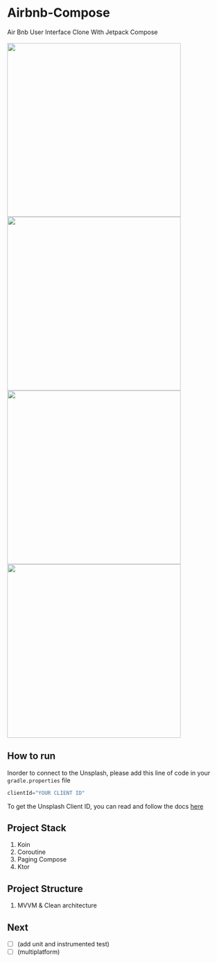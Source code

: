 # Airbnb-Compose

Air Bnb User Interface Clone With Jetpack Compose <br><br>
<image src="./images/one.png" height="400px"></image>
<image src="./images/two.png" height="400px"></image>
<image src="./images/three.png" height="400px"></image>
<image src="./images/four.png" height="400px"></image>

## How to run
Inorder to connect to the Unsplash, please add this line of code in your ```gradle.properties``` file <br>
```kotlin 
clientId="YOUR CLIENT ID"
```
To get the Unsplash Client ID, you can read and follow the docs [here](https://unsplash.com/documentation)

## Project Stack
1. Koin
2. Coroutine
3. Paging Compose
4. Ktor

## Project Structure
1. MVVM & Clean architecture 

## Next
- [ ] (add unit and instrumented test)
- [ ] (multiplatform)
